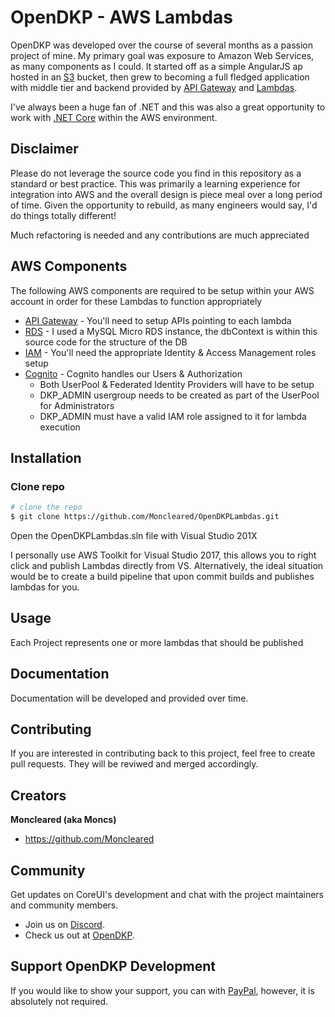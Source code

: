 # OpenDKP - AWS Lambdas

OpenDKP was developed over the course of several months as a passion project of mine. My primary goal was exposure to Amazon Web Services, as many components as I could. It started off as a simple AngularJS ap hosted in an [S3](https://aws.amazon.com/s3/) bucket, then grew to becoming a full fledged application with middle tier and backend provided by [API Gateway](https://aws.amazon.com/api-gateway/) and [Lambdas](https://aws.amazon.com/lambda/). 

I've always been a huge fan of .NET and this was also a great opportunity to work with [.NET Core](https://docs.microsoft.com/en-us/dotnet/core/) within the AWS environment.

## Disclaimer
Please do not leverage the source code you find in this repository as a standard or best practice. This was primarily a learning experience for integration into AWS and the overall design is piece meal over a long period of time. Given the opportunity to rebuild, as many engineers would say, I'd do things totally different!

Much refactoring is needed and any contributions are much appreciated

## AWS Components
The following AWS components are required to be setup within your AWS account in order for these Lambdas to function appropriately

* [API Gateway](https://aws.amazon.com/api-gateway/) - You'll need to setup APIs pointing to each lambda
* [RDS](https://aws.amazon.com/rds/) - I used a MySQL Micro RDS instance, the dbContext is within this source code for the structure of the DB
* [IAM](https://aws.amazon.com/rds/) - You'll need the appropriate Identity & Access Management roles setup
* [Cognito](https://aws.amazon.com/cognito/) - Cognito handles our Users & Authorization
    * Both UserPool & Federated Identity Providers will have to be setup
    * DKP_ADMIN usergroup needs to be created as part of the UserPool for Administrators
    * DKP_ADMIN must have a valid IAM role assigned to it for lambda execution

## Installation

### Clone repo

``` bash
# clone the repo
$ git clone https://github.com/Moncleared/OpenDKPLambdas.git
```
Open the OpenDKPLambdas.sln file with Visual Studio 201X

I personally use AWS Toolkit for Visual Studio 2017, this allows you to right click and publish Lambdas directly from VS. Alternatively, the ideal situation would be to create a build pipeline that upon commit builds and publishes lambdas for you.

## Usage
Each Project represents one or more lambdas that should be published

## Documentation
Documentation will be developed and provided over time.

## Contributing

If you are interested in contributing back to this project, feel free to create pull requests. They will be reviwed and merged accordingly.

## Creators

**Moncleared (aka Moncs)**

* <https://github.com/Moncleared>

## Community

Get updates on CoreUI's development and chat with the project maintainers and community members.

- Join us on [Discord](https://discord.gg/WguFyYJ).
- Check us out at [OpenDKP](http://opendkp.com/).

## Support OpenDKP Development

If you would like to show your support, you can with  [PayPal](https://www.paypal.com/cgi-bin/webscr?cmd=_s-xclick&hosted_button_id=2R3B5A3LJ5LBC&source=url), however, it is absolutely not required.
